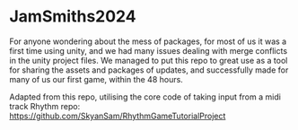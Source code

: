 # JamSmiths2024

For anyone wondering about the mess of packages, for most of us it was a first time using unity, and we had many issues dealing with merge conflicts in the unity project files.
We managed to put this repo to great use as a tool for sharing the assets and packages of updates, and successfully made for many of us our first game, within the 48 hours.


Adapted from this repo, utilising the core code of taking input from a midi track
Rhythm repo: https://github.com/SkyanSam/RhythmGameTutorialProject
